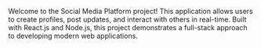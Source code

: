 Welcome to the Social Media Platform project! This application allows users to create profiles, post updates, and interact with others in real-time. Built with React.js and Node.js, this project demonstrates a full-stack approach to developing modern web applications.
